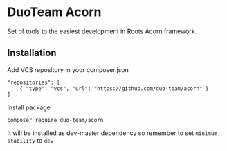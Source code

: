 # DuoTeam Acorn

Set of tools to the easiest development in Roots Acorn framework.

## Installation
Add VCS repository in your composer.json

```
"repositories": [
    { "type": "vcs", "url": "https://github.com/duo-team/acorn" }
]
```

Install package
```
composer require duo-team/acorn 
```

It will be installed as dev-master dependency so remember to set `minimum-stability` to `dev` 
